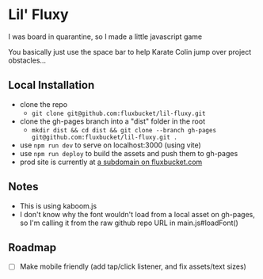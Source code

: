 # Lil' Fluxy

I was board in quarantine, so I made a little javascript game

You basically just use the space bar to help Karate Colin jump over project obstacles…

## Local Installation
- clone the repo
    - `git clone git@github.com:fluxbucket/lil-fluxy.git`
- clone the gh-pages branch into a "dist" folder in the root
    - `mkdir dist && cd dist && git clone --branch gh-pages git@github.com:fluxbucket/lil-fluxy.git .`
- use `npm run dev` to serve on localhost:3000 (using vite)
- use `npm run deploy` to build the assets and push them to gh-pages
- prod site is currently at <a href="https://lil-fluxy.fluxbucket.com">a subdomain on fluxbucket.com</a>

## Notes
- This is using kaboom.js
- I don't know why the font wouldn't load from a local asset on gh-pages, so I'm calling it from the raw github repo URL in main.js#loadFont()

## Roadmap
- [ ] Make mobile friendly (add tap/click listener, and fix assets/text sizes) 
